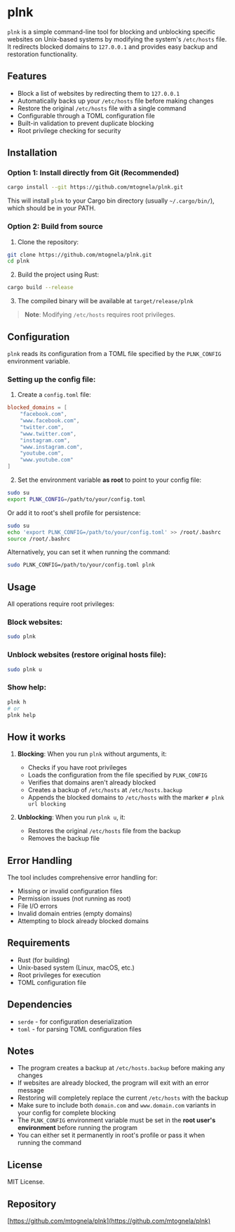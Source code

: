 # plnk

`plnk` is a simple command-line tool for blocking and unblocking specific websites on Unix-based systems by modifying the system's `/etc/hosts` file. It redirects blocked domains to `127.0.0.1` and provides easy backup and restoration functionality.

## Features

* Block a list of websites by redirecting them to `127.0.0.1`
* Automatically backs up your `/etc/hosts` file before making changes
* Restore the original `/etc/hosts` file with a single command
* Configurable through a TOML configuration file
* Built-in validation to prevent duplicate blocking
* Root privilege checking for security

## Installation

### Option 1: Install directly from Git (Recommended)

```bash
cargo install --git https://github.com/mtognela/plnk.git
```

This will install `plnk` to your Cargo bin directory (usually `~/.cargo/bin/`), which should be in your PATH.

### Option 2: Build from source

1. Clone the repository:

```bash
git clone https://github.com/mtognela/plnk.git
cd plnk
```

2. Build the project using Rust:

```bash
cargo build --release
```

3. The compiled binary will be available at `target/release/plnk`

> **Note**: Modifying `/etc/hosts` requires root privileges.

## Configuration

`plnk` reads its configuration from a TOML file specified by the `PLNK_CONFIG` environment variable.

### Setting up the config file:

1. Create a `config.toml` file:

```toml
blocked_domains = [
    "facebook.com",
    "www.facebook.com",
    "twitter.com",
    "www.twitter.com",
    "instagram.com",
    "www.instagram.com",
    "youtube.com",
    "www.youtube.com"
]
```

2. Set the environment variable **as root** to point to your config file:

```bash
sudo su
export PLNK_CONFIG=/path/to/your/config.toml
```

Or add it to root's shell profile for persistence:

```bash
sudo su
echo 'export PLNK_CONFIG=/path/to/your/config.toml' >> /root/.bashrc
source /root/.bashrc
```

Alternatively, you can set it when running the command:

```bash
sudo PLNK_CONFIG=/path/to/your/config.toml plnk
```

## Usage

All operations require root privileges:

### Block websites:
```bash
sudo plnk
```

### Unblock websites (restore original hosts file):
```bash
sudo plnk u
```

### Show help:
```bash
plnk h
# or
plnk help
```

## How it works

1. **Blocking**: When you run `plnk` without arguments, it:
   - Checks if you have root privileges
   - Loads the configuration from the file specified by `PLNK_CONFIG`
   - Verifies that domains aren't already blocked
   - Creates a backup of `/etc/hosts` at `/etc/hosts.backup`
   - Appends the blocked domains to `/etc/hosts` with the marker `# plnk url blocking`

2. **Unblocking**: When you run `plnk u`, it:
   - Restores the original `/etc/hosts` file from the backup
   - Removes the backup file

## Error Handling

The tool includes comprehensive error handling for:
- Missing or invalid configuration files
- Permission issues (not running as root)
- File I/O errors
- Invalid domain entries (empty domains)
- Attempting to block already blocked domains

## Requirements

- Rust (for building)
- Unix-based system (Linux, macOS, etc.)
- Root privileges for execution
- TOML configuration file

## Dependencies

- `serde` - for configuration deserialization
- `toml` - for parsing TOML configuration files

## Notes

- The program creates a backup at `/etc/hosts.backup` before making any changes
- If websites are already blocked, the program will exit with an error message
- Restoring will completely replace the current `/etc/hosts` with the backup
- Make sure to include both `domain.com` and `www.domain.com` variants in your config for complete blocking
- The `PLNK_CONFIG` environment variable must be set in the **root user's environment** before running the program
- You can either set it permanently in root's profile or pass it when running the command

## License

MIT License.

## Repository

[https://github.com/mtognela/plnk](https://github.com/mtognela/plnk)